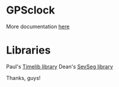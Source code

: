 # GPSclock

More documentation [here]()

# Libraries
Paul's [Timelib library](https://github.com/PaulStoffregen/Time)
Dean's [SevSeg library](https://github.com/DeanIsMe/SevSeg)

Thanks, guys!